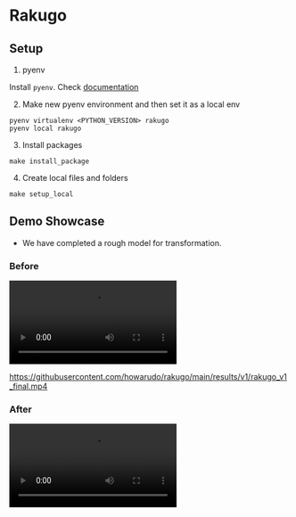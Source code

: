 # Rakugo

## Setup
1. pyenv

Install `pyenv`. Check [documentation](https://github.com/pyenv/pyenv)

2. Make new pyenv environment and then set it as a local env
```
pyenv virtualenv <PYTHON_VERSION> rakugo
pyenv local rakugo
```

3. Install packages
```
make install_package
```

4. Create local files and folders
```
make setup_local
```

## Demo Showcase
- We have completed a rough model for transformation.

### Before

![Rakugo original clip](results/v1/rakugo_v1.mp4)

https://githubusercontent.com/howarudo/rakugo/main/results/v1/rakugo_v1_final.mp4

### After
![Rakugo after editting clip](results/v1/rakugo_v1_final.mp4)

